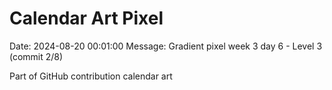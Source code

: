 # Calendar Art Pixel

Date: 2024-08-20 00:01:00
Message: Gradient pixel week 3 day 6 - Level 3 (commit 2/8)

Part of GitHub contribution calendar art
